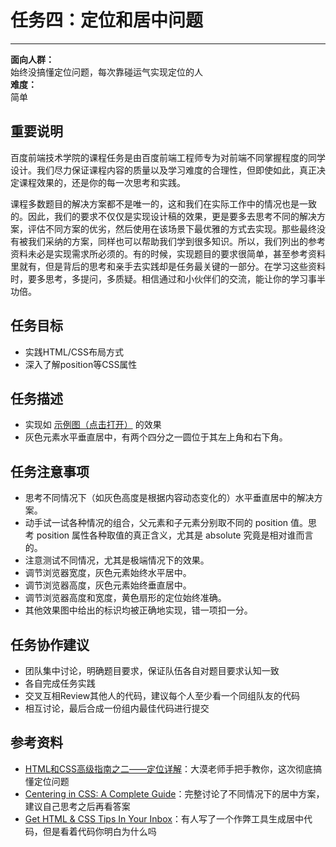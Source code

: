 # 任务四：定位和居中问题
------

**面向人群：**  
始终没搞懂定位问题，每次靠碰运气实现定位的人  
**难度：**  
简单

## 重要说明

百度前端技术学院的课程任务是由百度前端工程师专为对前端不同掌握程度的同学设计。我们尽力保证课程内容的质量以及学习难度的合理性，但即使如此，真正决定课程效果的，还是你的每一次思考和实践。

课程多数题目的解决方案都不是唯一的，这和我们在实际工作中的情况也是一致的。因此，我们的要求不仅仅是实现设计稿的效果，更是要多去思考不同的解决方案，评估不同方案的优劣，然后使用在该场景下最优雅的方式去实现。那些最终没有被我们采纳的方案，同样也可以帮助我们学到很多知识。所以，我们列出的参考资料未必是实现需求所必须的。有的时候，实现题目的要求很简单，甚至参考资料里就有，但是背后的思考和亲手去实践却是任务最关键的一部分。在学习这些资料时，要多思考，多提问，多质疑。相信通过和小伙伴们的交流，能让你的学习事半功倍。

## 任务目标

+ 实践HTML/CSS布局方式
+ 深入了解position等CSS属性

## 任务描述

+ 实现如 [示例图（点击打开）](task_1_4_1.png) 的效果
+ 灰色元素水平垂直居中，有两个四分之一圆位于其左上角和右下角。

## 任务注意事项

+ 思考不同情况下（如灰色高度是根据内容动态变化的）水平垂直居中的解决方案。
+ 动手试一试各种情况的组合，父元素和子元素分别取不同的 position 值。思考 position 属性各种取值的真正含义，尤其是 absolute 究竟是相对谁而言的。
+ 注意测试不同情况，尤其是极端情况下的效果。
+ 调节浏览器宽度，灰色元素始终水平居中。
+ 调节浏览器高度，灰色元素始终垂直居中。
+ 调节浏览器高度和宽度，黄色扇形的定位始终准确。
+ 其他效果图中给出的标识均被正确地实现，错一项扣一分。

## 任务协作建议

+ 团队集中讨论，明确题目要求，保证队伍各自对题目要求认知一致
+ 各自完成任务实践
+ 交叉互相Review其他人的代码，建议每个人至少看一个同组队友的代码
+ 相互讨论，最后合成一份组内最佳代码进行提交

## 参考资料

+ [HTML和CSS高级指南之二——定位详解](http://www.w3cplus.com/css/advanced-html-css-lesson2-detailed-css-positioning.html)：大漠老师手把手教你，这次彻底搞懂定位问题
+ [Centering in CSS: A Complete Guide](https://css-tricks.com/centering-css-complete-guide/)：完整讨论了不同情况下的居中方案，建议自己思考之后再看答案
+ [Get HTML & CSS Tips In Your Inbox](http://howtocenterincss.com/)：有人写了一个作弊工具生成居中代码，但是看着代码你明白为什么吗
